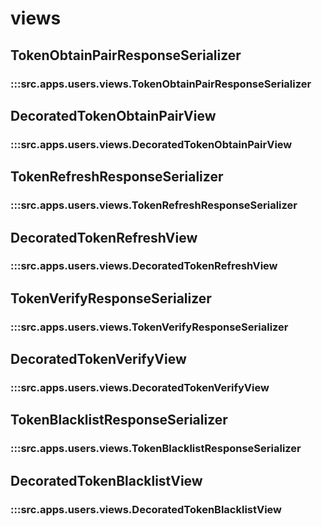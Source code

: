 # views

## TokenObtainPairResponseSerializer

### :::src.apps.users.views.TokenObtainPairResponseSerializer

## DecoratedTokenObtainPairView

### :::src.apps.users.views.DecoratedTokenObtainPairView

## TokenRefreshResponseSerializer

### :::src.apps.users.views.TokenRefreshResponseSerializer

## DecoratedTokenRefreshView

### :::src.apps.users.views.DecoratedTokenRefreshView

## TokenVerifyResponseSerializer

### :::src.apps.users.views.TokenVerifyResponseSerializer

## DecoratedTokenVerifyView

### :::src.apps.users.views.DecoratedTokenVerifyView

## TokenBlacklistResponseSerializer

### :::src.apps.users.views.TokenBlacklistResponseSerializer

## DecoratedTokenBlacklistView

### :::src.apps.users.views.DecoratedTokenBlacklistView

